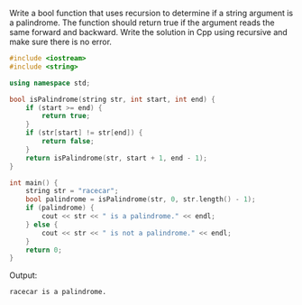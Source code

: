 Write a bool function that uses recursion to determine if a string argument is a palindrome. The function should return true if the argument reads the same forward and backward.
Write the solution in Cpp using recursive and make sure there is no error.



```cpp
#include <iostream>
#include <string>

using namespace std;

bool isPalindrome(string str, int start, int end) {
    if (start >= end) {
        return true;
    }
    if (str[start] != str[end]) {
        return false;
    }
    return isPalindrome(str, start + 1, end - 1);
}

int main() {
    string str = "racecar";
    bool palindrome = isPalindrome(str, 0, str.length() - 1);
    if (palindrome) {
        cout << str << " is a palindrome." << endl;
    } else {
        cout << str << " is not a palindrome." << endl;
    }
    return 0;
}
``` 

Output:
```
racecar is a palindrome.
```